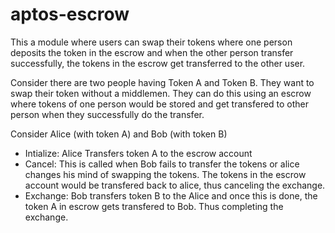 # aptos-escrow
This a module where users can swap their tokens where one person deposits the token in the escrow and when the other person transfer successfully, the tokens in the escrow get transferred to the other user.

Consider there are two people having Token A and Token B. They want to swap their token without a middlemen. They can do this using an escrow where tokens of
one person would be stored and get transfered to other person when they successfully do the transfer.

Consider Alice (with token A) and Bob (with token B)
- Intialize: Alice Transfers token A to the escrow account 
- Cancel: This is called when Bob fails to transfer the tokens or alice changes his mind of swapping the tokens. The tokens in the escrow account would be
transfered back to alice, thus canceling the exchange.
- Exchange: Bob transfers token B to the Alice and once this is done, the token A in escrow gets transfered to Bob. Thus completing the exchange.